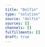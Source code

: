 ```yaml
---
title: "Dolfin"
type: "solution"
source: "dolfin"
sources: []
channels: []
fulfillments: []
draft: true
---
```

